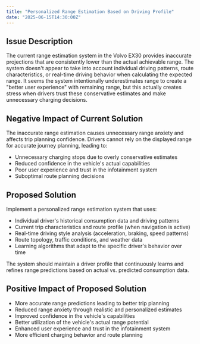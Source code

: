 ```yaml
---
title: "Personalized Range Estimation Based on Driving Profile"
date: "2025-06-15T14:30:00Z"
---
```


## Issue Description

The current range estimation system in the Volvo EX30 provides inaccurate projections that are consistently lower than the actual achievable range. The system doesn't appear to take into account individual driving patterns, route characteristics, or real-time driving behavior when calculating the expected range. It seems the system intentionally underestimates range to create a "better user experience" with remaining range, but this actually creates stress when drivers trust these conservative estimates and make unnecessary charging decisions.

## Negative Impact of Current Solution

The inaccurate range estimation causes unnecessary range anxiety and affects trip planning confidence. Drivers cannot rely on the displayed range for accurate journey planning, leading to:

- Unnecessary charging stops due to overly conservative estimates
- Reduced confidence in the vehicle's actual capabilities
- Poor user experience and trust in the infotainment system
- Suboptimal route planning decisions

## Proposed Solution

Implement a personalized range estimation system that uses:

- Individual driver's historical consumption data and driving patterns
- Current trip characteristics and route profile (when navigation is active)
- Real-time driving style analysis (acceleration, braking, speed patterns)
- Route topology, traffic conditions, and weather data
- Learning algorithms that adapt to the specific driver's behavior over time

The system should maintain a driver profile that continuously learns and refines range predictions based on actual vs. predicted consumption data.

## Positive Impact of Proposed Solution

- More accurate range predictions leading to better trip planning
- Reduced range anxiety through realistic and personalized estimates
- Improved confidence in the vehicle's capabilities
- Better utilization of the vehicle's actual range potential
- Enhanced user experience and trust in the infotainment system
- More efficient charging behavior and route planning
